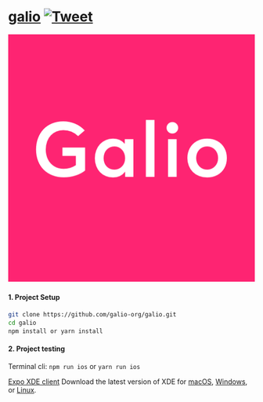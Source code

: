 # [galio](https://www.creative-tim.com) [![Tweet](https://img.shields.io/twitter/url/http/shields.io.svg?style=social&logo=twitter)](https://twitter.com/home?status=Galio,%20a%20free%20and%20beautiful%20UI%20framework%20https%3A//creative-tim.com/%20%23reactnative%20%23react%20%23design%20%23developers%20%23freebie%20via%20%40CreativeTim)

![Galio Icon](https://github.com/galio-org/galio/blob/Alpha-1/assets/icon.png)

#### 1. Project Setup
```bash
git clone https://github.com/galio-org/galio.git
cd galio
npm install or yarn install
```

#### 2. Project testing
Terminal cli:
`npm run ios` or `yarn run ios`

[Expo XDE client](https://docs.expo.io/versions/latest/introduction/xde-tour)
Download the latest version of XDE for [macOS](https://xde-updates.exponentjs.com/download/mac), [Windows](https://xde-updates.exponentjs.com/download/win32), or [Linux](https://xde-updates.exponentjs.com/download/linux-x86_64).
